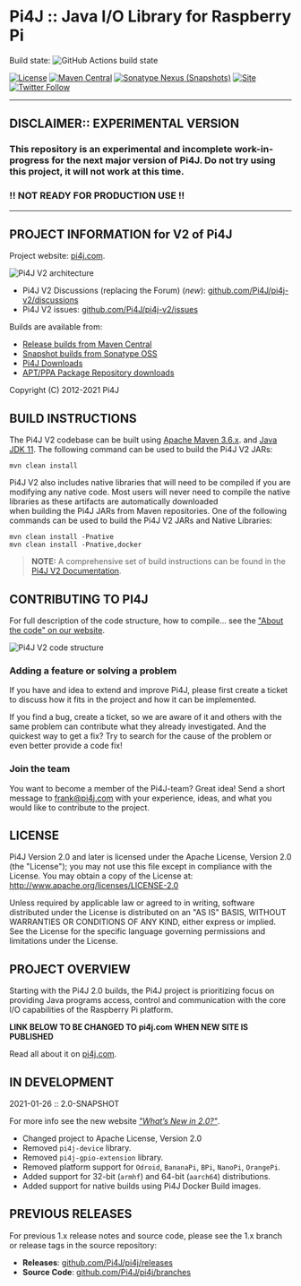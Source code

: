 
 Pi4J :: Java I/O Library for Raspberry Pi
==========================================================================

Build state: 
![GitHub Actions build state](https://github.com/pi4j/pi4j-v2/workflows/Continious%20Integration/badge.svg)

[![License](https://img.shields.io/github/license/pi4j/pi4j-v2)](http://www.apache.org/licenses/LICENSE-2.0)
[![Maven Central](https://maven-badges.herokuapp.com/maven-central/com.pi4j/pi4j-core/badge.svg)](https://maven-badges.herokuapp.com/maven-central/com.pi4j/pi4j-core)
[![Sonatype Nexus (Snapshots)](https://img.shields.io/nexus/s/com.pi4j/pi4j-core?server=https%3A%2F%2Foss.sonatype.org)](https://oss.sonatype.org/#nexus-search;gav~com.pi4j~~~~)
[![Site](https://img.shields.io/badge/Website-pi4j.com-green)](https://pi4j.com)
[![Twitter Follow](https://img.shields.io/twitter/follow/pi4j?label=Pi4J&style=social)](https://twitter.com/pi4j)

---

## DISCLAIMER:: EXPERIMENTAL VERSION

### This repository is an experimental and incomplete work-in-progress for the next major version of Pi4J.  Do not try using this project, it will not work at this time.

### !! NOT READY FOR PRODUCTION USE !!

---

## PROJECT INFORMATION for V2 of Pi4J

Project website: [pi4j.com](https://pi4j.com/).

![Pi4J V2 architecture](assets/draw.io/pi4j-v2-architecture.jpg)

* Pi4J V2 Discussions (replacing the Forum) (*new*): [github.com/Pi4J/pi4j-v2/discussions](https://github.com/Pi4J/pi4j-v2/discussions)
* Pi4J V2 issues: [github.com/Pi4J/pi4j-v2/issues](https://github.com/Pi4J/pi4j-v2/issues)

Builds are available from:

*  [Release builds from Maven Central](http://search.maven.org/#search%7Cga%7C1%7Ccom.pi4j)
*  [Snapshot builds from Sonatype OSS](https://oss.sonatype.org/index.html#nexus-search;quick~pi4j)
*  [Pi4J Downloads](https://pi4j.com/download)
*  [APT/PPA Package Repository downloads](https://github.com/Pi4J/download)

Copyright (C) 2012-2021 Pi4J

## BUILD INSTRUCTIONS

The Pi4J V2 codebase can be built using [Apache Maven 3.6.x](https://maven.apache.org/). and [Java JDK 11](https://openjdk.java.net/).
The following command can be used to build the Pi4J V2 JARs:

```
mvn clean install
```

Pi4J V2 also includes native libraries that will need to be compiled if you are modifying any native code.
Most users will never need to compile the native libraries as these artifacts are automatically downloaded  
when building the Pi4J JARs from Maven repositories. One of the following commands can be used to build 
the Pi4J V2 JARs and Native Libraries:

```
mvn clean install -Pnative
mvn clean install -Pnative,docker
```

> **NOTE:** A comprehensive set of build instructions can be found in the [Pi4J V2 Documentation](https://pi4j.com/architecture/about-the-code/build-instructions/).

## CONTRIBUTING TO PI4J

For full description of the code structure, how to compile... see 
the ["About the code" on our website](https://pi4j.com/architecture/about-the-code/).

![Pi4J V2 code structure](assets/draw.io/pi4j-v2-code-structure.jpg)

### Adding a feature or solving a problem

If you have and idea to extend and improve Pi4J, please first create a ticket to discuss how 
it fits in the project and how it can be implemented. 

If you find a bug, create a ticket, so we are aware of it and others with the same problem can 
contribute what they already investigated. And the quickest way to get a fix? Try to search for 
the cause of the problem or even better provide a code fix!
    
### Join the team

You want to become a member of the Pi4J-team? Great idea! Send a short message to frank@pi4j.com 
with your experience, ideas, and what you would like to contribute to the project.

## LICENSE

 Pi4J Version 2.0 and later is licensed under the Apache License,
 Version 2.0 (the "License"); you may not use this file except in
 compliance with the License.  You may obtain a copy of the License at:
      http://www.apache.org/licenses/LICENSE-2.0

 Unless required by applicable law or agreed to in writing, software
 distributed under the License is distributed on an "AS IS" BASIS,
 WITHOUT WARRANTIES OR CONDITIONS OF ANY KIND, either express or implied.
 See the License for the specific language governing permissions and
 limitations under the License.

## PROJECT OVERVIEW

Starting with the Pi4J 2.0 builds, the Pi4J project is prioritizing focus
on providing Java programs access, control and communication with the core
I/O capabilities of the Raspberry Pi platform.  

**LINK BELOW TO BE CHANGED TO pi4j.com WHEN NEW SITE IS PUBLISHED**

Read all about it on [pi4j.com](https://pi4j.com/).

## IN DEVELOPMENT

2021-01-26 :: 2.0-SNAPSHOT

For more info see the new website _["What’s New in 2.0?"](https://pi4j.com/about/new-in-v2/)_.

  * Changed project to Apache License, Version 2.0
  * Removed `pi4j-device` library.  
  * Removed `pi4j-gpio-extension` library.
  * Removed platform support for `Odroid`, `BananaPi`, `BPi`, `NanoPi`, `OrangePi`.
  * Added support for 32-bit (`armhf`) and 64-bit (`aarch64`) distributions.
  * Added support for native builds using Pi4J Docker Build images.
  
## PREVIOUS RELEASES

For previous 1.x release notes and source code, please see the 1.x branch
or release tags in the source repository:

  * **Releases**: [github.com/Pi4J/pi4j/releases](https://github.com/Pi4J/pi4j/releases)
  * **Source Code**: [github.com/Pi4J/pi4j/branches](https://github.com/Pi4J/pi4j/branches)
